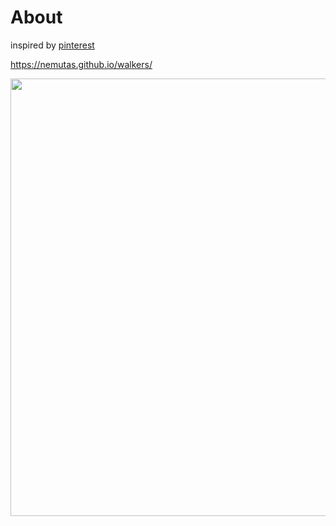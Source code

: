 # About

inspired by [pinterest](https://www.pinterest.jp/pin/640355640811227422/)

https://nemutas.github.io/walkers/

<img src='https://github.com/nemutas/walkers/assets/46724121/1f0b102b-2d66-4bfa-b420-5d22e1195a70' alt='' width='700' />
